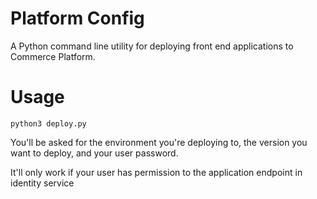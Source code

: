 # Platform Config
A Python command line utility for deploying front end applications to Commerce Platform.

# Usage
```
python3 deploy.py
```
You'll be asked for the environment you're deploying to, the version you want to deploy, and your user password.

It'll only work if your user has permission to the application endpoint in identity service
